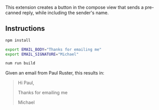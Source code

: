 This extension creates a button in the compose view that sends a pre-canned reply, while including the sender's name.

## Instructions

```sh
npm install
```

```sh
export EMAIL_BODY="Thanks for emailing me"
export EMAIL_SIGNATURE="Michael"

num run build
```

Given an email from Paul Ruster, this results in:

> Hi Paul,
>
> Thanks for emailing me
>
> Michael
